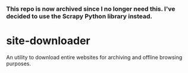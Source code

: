 ### This repo is now archived since I no longer need this. I've decided to use the Scrapy Python library instead.

# site-downloader
An utility to download entire websites for archiving and offline browsing purposes.
